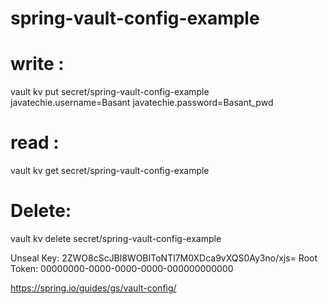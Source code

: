 # spring-vault-config-example

# write : 
vault kv put secret/spring-vault-config-example javatechie.username=Basant javatechie.password=Basant_pwd

# read : 
vault kv get secret/spring-vault-config-example

# Delete: 
vault kv delete secret/spring-vault-config-example


Unseal Key: 2ZWO8cScJBl8WOBIToNTl7M0XDca9vXQS0Ay3no/xjs=
Root Token: 00000000-0000-0000-0000-000000000000


https://spring.io/guides/gs/vault-config/

